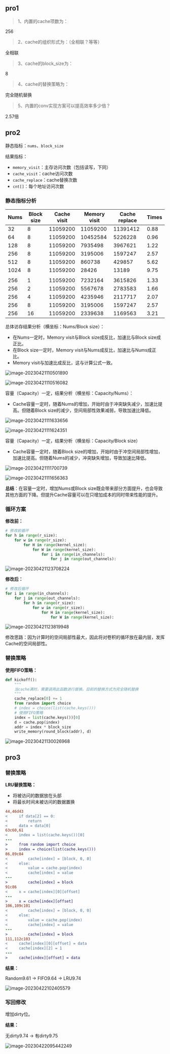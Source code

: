 ## pro1

>   1、内置的cache项数为：

256

>   2、cache的组织形式为：（全相联？等等）

全相联

>   3、cache的block_size为：

8

>   4、cache的替换策略为：

完全随机替换

>   5、内置的conv实现方案可以提高效率多少倍？

2.57倍

## pro2

静态指标：`nums`、`block_size`

结果指标：

*   `memory_visit`：主存访问次数（包括读写，下同）
*   `cache_visit`：cache访问次数
*   `cache_replace`：cache替换次数
*   `cnt[]`：每个地址访问次数

### 静态指标分析

| Nums | Block size | Cache visit | Memory visit | Cache replace | Times |
| ---- | ---------- | ----------- | ------------ | ------------- | ----- |
| 32   | 8          | 11059200    | 11059200     | 11391412      | 0.88  |
| 64   | 8          | 11059200    | 10452584     | 5226228       | 0.96  |
| 128  | 8          | 11059200    | 7935498      | 3967621       | 1.22  |
| 256  | 8          | 11059200    | 3195006      | 1597247       | 2.57  |
| 512  | 8          | 11059200    | 860738       | 429857        | 5.62  |
| 1024 | 8          | 11059200    | 28426        | 13189         | 9.75  |
|      |            |             |              |               |       |
| 256  | 1          | 11059200    | 7232164      | 3615826       | 1.33  |
| 256  | 2          | 11059200    | 5567678      | 2783583       | 1.66  |
| 256  | 4          | 11059200    | 4235946      | 2117717       | 2.07  |
| 256  | 8          | 11059200    | 3195006      | 1597247       | 2.57  |
| 256  | 16         | 11059200    | 2339638      | 1169563       | 3.21  |

总体访存结果分析（横坐标：Nums/Block size）：

*   在Nums一定时，Memory visit与Block size成反比，加速比与Block size成正比。
*   在Block size一定时，Memory visit与Nums成反比，加速比与Nums成正比。
*   Memory visit与加速比成反比，这与计算公式一致。

![image-20230421110501890](C:\Users\DELL\AppData\Roaming\Typora\typora-user-images\image-20230421110501890.png)

![image-20230421110516082](C:\Users\DELL\AppData\Roaming\Typora\typora-user-images\image-20230421110516082.png)

容量（Capacity）一定，结果分析（横坐标：Capacity/Nums）：

*   Cache容量一定时，随着Nums的增加，开始时由于冲突缺失减少，加速比提高。但随着Block size的减少，空间局部性效果减弱，导致加速比降低。

![image-20230421111633656](C:\Users\DELL\AppData\Roaming\Typora\typora-user-images\image-20230421111633656.png)

![image-20230421111624351](C:\Users\DELL\AppData\Roaming\Typora\typora-user-images\image-20230421111624351.png)

容量（Capacity）一定，结果分析（横坐标：Capacity/Block size）

*   Cache容量一定时，随着Block size的增加，开始时由于冲空间局部性增加，加速比提高。但随着Nums的减少，冲突缺失增加，导致加速比降低。

![image-20230421111700739](C:\Users\DELL\AppData\Roaming\Typora\typora-user-images\image-20230421111700739.png)

![image-20230421111656363](C:\Users\DELL\AppData\Roaming\Typora\typora-user-images\image-20230421111656363.png)

**总结**：在容量一定时，增加Nums或Block size既会带来部分方面提升，也会导致其他方面的下降。但提升Cache容量可以在只增加成本的同时带来性能的提升。



### 循环方案

**修改前：**

```python
# 修改前循环
for h in range(r_size):
    for w in range(r_size):
        for H in range(kernel_size):
            for W in range(kernel_size):
                for i in range(in_channels):
                    for j in range(out_channels):
```

![image-20230421123708224](C:\Users\DELL\AppData\Roaming\Typora\typora-user-images\image-20230421123708224.png)

**修改后：**

```python
# 修改后循环
for i in range(in_channels):
    for j in range(out_channels):
        for h in range(r_size):
            for w in range(r_size):
                for H in range(kernel_size):
                    for W in range(kernel_size):
```

![image-20230421123819948](C:\Users\DELL\AppData\Roaming\Typora\typora-user-images\image-20230421123819948.png)

修改思路：因为计算时的空间局部性最大，因此将对卷积的循环放在最内层，发挥Cache的空间局部性。

### 替换策略

**使用FIFO策略：**

```python
def kickoff():
    """
    当cache满时，需要调用此函数进行替换。目前的替换方式为完全随机替换
    """
    cache_replace[0] += 1
    from random import choice
    # index = choice(list(cache.keys()))
    # 使用FIFO策略
    index = list(cache.keys())[0]
    d = cache.pop(index)
    addr = index * block_size
    write_memory(round_block(addr), d)
```

![image-20230421130026968](C:\Users\DELL\AppData\Roaming\Typora\typora-user-images\image-20230421130026968.png)

## pro3

### 替换策略

**LRU替换策略：**

*   将被访问的数据放在头部
*   将最长时间未被访问的数据置换

```diff
44,46d43
<     if data[2] == 0:
<         return
<     data = data[0]
63c60,61
<     index = list(cache.keys())[0]
---
>     from random import choice
>     index = choice(list(cache.keys()))
86,89c84
<         cache[index] = [block, 0, 0]
<     else:
<         value = cache.pop(index)
<         cache[index] = value
---
>         cache[index] = block
91c86
<     x = cache[index][0][offset]
---
>     x = cache[index][offset]
106,109c101
<         cache[index] = [block, 0, 0]
<     else:
<         value = cache.pop(index)
<         cache[index] = value
---
>         cache[index] = block
111,112c103
<     cache[index][0][offset] = data
<     cache[index][2] = 1
---
>     cache[index][offset] = data
```

**结果：**

Random9.61 -> FIFO9.64 -> LRU9.74

![image-20230422102405579](C:\Users\DELL\AppData\Roaming\Typora\typora-user-images\image-20230422102405579.png)

### 写回修改

增加dirty位。

**结果：**

无dirty9.74 -> 有dirty9.75

![image-20230422095442249](C:\Users\DELL\AppData\Roaming\Typora\typora-user-images\image-20230422095442249.png)